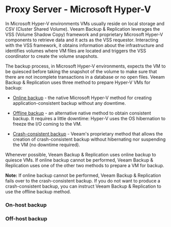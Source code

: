 # Proxy Server - Microsoft Hyper-V

In Microsoft Hyper-V environments VMs usually reside on local storage and CSV (Cluster Shared Volume). Veeam Backup & Replication leverages the VSS (Volume Shadow Copy) framework and proprietary Microsoft Hyper-V components to retrieve data and it acts as the VSS requestor. Interacting with the VSS framework, it obtains information about the infrastructure and identifies volumes where VM files are located and triggers the VSS coordinator to create the volume snapshots.

The backup process, in Microsoft Hyper-V environments, expects the VM to be quiesced before taking the snapshot of the volume to make sure that there are not incomplete transactions in a database or no open files.
Veeam Backup & Replication uses three method to prepare Hyper-V VMs for backup:
 - [Online backup](https://helpcenter.veeam.com/docs/backup/hyperv/online_backup.html?ver=95) - the native Microsoft Hyper-V method for creating application-consistent backup without any downtime.

 - [Offline backup](https://helpcenter.veeam.com/docs/backup/hyperv/offline_backup.html?ver=95) - an alternative native method to obtain consistent backup. It requires a little downtime: Hyper-V uses the OS hibernation to freeze the I/O coming to the VM.

 - [Crash-consistent backup](https://helpcenter.veeam.com/docs/backup/hyperv/crash_consistent_backup.html?ver=95) - Veeam's proprietary method that allows the creation of crash-consistent backup without hibernating nor suspending the VM (no downtime required).

 Whenever possible, Veeam Backup & Replication uses online backup to quiesce VMs. If online backup cannot be performed, Veeam Backup & Replication uses one of the other two methods to prepare a VM for backup.

**Note:** If online backup cannot be performed, Veeam Backup & Replication fails over to the crash-consistent backup.
If you do not want to produce a crash-consistent backup, you can instruct Veeam Backup & Replication to use the offline backup method.

### On-host backup









### Off-host backup
